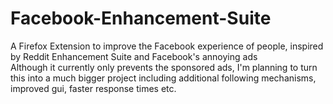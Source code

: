 # Facebook-Enhancement-Suite
A Firefox Extension to improve the Facebook experience of people, inspired by Reddit Enhancement Suite and Facebook's annoying ads  
Although it currently only prevents the sponsored ads, I'm planning to turn this into a much bigger project including additional following mechanisms, improved gui, faster response times etc.
